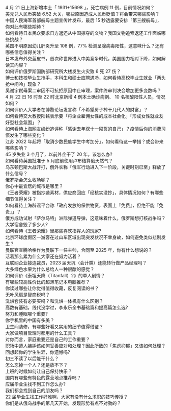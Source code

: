 4 月 21 日上海新增本土「 1931+15698 」，死亡病例 11 例，目前情况如何？  
美元兑人民币突破 6.52 大关，哪些原因造成人民币贬值？将会带来哪些影响？  
中国人民海军首部航母主题宣传片发布，最后 15 秒透露要安排「第三艘航母」，你对此有哪些期待？  
如何看待日本民众要求日方返还从中国掠夺的文物？我国文物追索返还工作面临哪些挑战？  
英国不明原因幼儿肝炎升至 108 例，77% 检测呈腺病毒阳性，这意味什么？还有哪些信息值得关注？  
日本发布外交蓝皮书，首次称世界进入中美竞争时代，美国国力相对下降，如何解读其内容？  
如何评价俄罗斯国防部研究所大楼发生火灾致 6 死 27 伤？  
博士和技校毕业生抢手，本科生和硕士应聘遇冷，如何看待高校毕业生就业「两头抢中间冷」现象？  
吴谢宇弑母案二审因不可抗拒原因中止审理，案件终审判决会增加更多变数吗？  
4 月 22 日 16 时至 22 时北京新增 4 例本土确诊病例、 10 名核酸阳性人员，情况如何？  
如何评价人大学者在博鳌论坛发言称「不希望房子榨干几代人的财富」？  
如何看待交大教授陆铭表示要「将企业雇佣女性的成本社会化」「形成女性就业友好型社会氛围」？  
如何看待上海网友纷纷追评称「感谢去年双十一囤货的自己」？疫情后你的消费习惯发生了哪些变化？  
江苏 2022 年起将「取消少数民族学生中考加分」，如何看待这一举措？或会带来哪些影响？  
45 岁失业 3 个月了，以前外企干了 20 年，该怎么办?  
如何看待英国批准于 5 月底前使用卢布结算俄天然气？  
乌东顿巴斯大战开打，俄外长称「俄军行动进入下一阶段，关键时刻已至」释放了什么信号？  
俄罗斯会怎么收场呢？  
你心中最宜居的城市是哪里？  
《王者荣耀》被指抄袭素材，供应商回应「经核实没抄」，具体情况如何？有哪些细节值得关注？  
如何看待上海辟谣平台称「政府发放的保供物资，表面上『免费』，但绝不能『免责』」？  
俄方成功试射「萨尔马特」洲际弹道导弹，这意味着什么，俄罗斯想打核战争吗？  
大学宿舍毁了多少人?  
如何看待《王者荣耀》里那些喜欢指挥人的玩家?  
北京环球度假区一游客在过山车区域出现突发状况不幸身故，如何避免类似悲剧发生？  
曼联官宣腾哈格作为曼联下一任主帅，合同至 2025 年，你有什么想说的？  
活着那么累为什么大家还在努力活着？  
互联网企业接连裁员，2023 届天坑（会计类）还能转行做产品经理吗？  
大多绿色水果为什么总给人一种很酸的感觉？  
如何评价《泰坦天降（Titanfall）2》的单人剧情？  
有哪些较高性价比的超薄笔记本电脑推荐？  
你读过哪些让你觉得值得收藏，反复阅读的书？  
无叶风扇是智商税吗？  
洗烘套装有必要买吗？和洗烘一体机有什么区别？  
高数有基础，线代没学过，李永乐全书基础篇和提高篇怎么选?  
努力和睡眠哪个重要?  
你手机里的中国有多美？  
卫生间装修，有哪些好看又实用的细节值得借鉴？  
大家做项目管理时都用的什么工具？  
对你而言，家庭重要还是自己的工作重要？  
职场中遭人嫉妒该如何妥善应对和处理？因此所致的「焦虑抑郁」又该如何处理？  
回想起你的学生生涯，你遗憾吗?  
初三不读了以后能干什么？  
怎么忘掉一个人？还是放不下？  
上班的时候如何让自己保持快乐？  
国内有哪些有特色的露营地点推荐吗？  
应届毕业生找不到工作怎么办?  
我们都会找到自己的朋友吗？  
22 届毕业生找工作好难啊，大家有没有什么求职的技巧传授？  
你们是从俄乌战争的第几天开始，发现形势有点不对劲的？  
